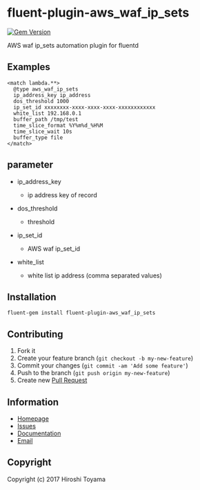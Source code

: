 # fluent-plugin-aws_waf_ip_sets
<!-- [![Build Status](https://secure.travis-ci.org/toyama0919/fluent-plugin-aws_waf_ip_sets.png?branch=master)](http://travis-ci.org/toyama0919/fluent-plugin-aws_waf_ip_sets) -->
[![Gem Version](https://badge.fury.io/rb/fluent-plugin-aws_waf_ip_sets.svg)](http://badge.fury.io/rb/fluent-plugin-aws_waf_ip_sets)

AWS waf ip_sets automation plugin for fluentd

## Examples
```
<match lambda.**>
  @type aws_waf_ip_sets
  ip_address_key ip_address
  dos_threshold 1000
  ip_set_id xxxxxxxx-xxxx-xxxx-xxxx-xxxxxxxxxxxx
  white_list 192.168.0.1
  buffer_path /tmp/test
  time_slice_format %Y%m%d_%H%M
  time_slice_wait 10s
  buffer_type file
</match>
```

## parameter

* ip_address_key
  * ip address key of record

* dos_threshold
  * threshold

* ip_set_id
  * AWS waf ip_set_id

* white_list
  * white list ip address (comma separated values)

## Installation
```
fluent-gem install fluent-plugin-aws_waf_ip_sets
```

## Contributing

1. Fork it
2. Create your feature branch (`git checkout -b my-new-feature`)
3. Commit your changes (`git commit -am 'Add some feature'`)
4. Push to the branch (`git push origin my-new-feature`)
5. Create new [Pull Request](../../pull/new/master)

## Information

* [Homepage](https://github.com/toyama0919/fluent-plugin-aws_waf_ip_sets)
* [Issues](https://github.com/toyama0919/fluent-plugin-aws_waf_ip_sets/issues)
* [Documentation](http://rubydoc.info/gems/fluent-plugin-aws_waf_ip_sets/frames)
* [Email](mailto:toyama0919@gmail.com)

## Copyright

Copyright (c) 2017 Hiroshi Toyama

